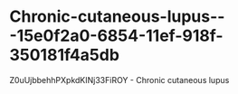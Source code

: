 # Chronic-cutaneous-lupus---15e0f2a0-6854-11ef-918f-350181f4a5db
Z0uUjbbehhPXpkdKINj33FiROY - Chronic cutaneous lupus
